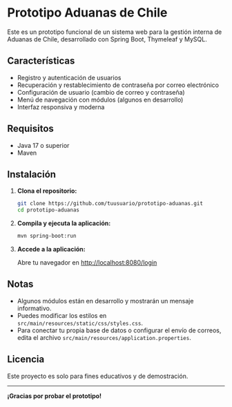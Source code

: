 # Prototipo Aduanas de Chile

Este es un prototipo funcional de un sistema web para la gestión interna de Aduanas de Chile, desarrollado con Spring Boot, Thymeleaf y MySQL.

## Características

- Registro y autenticación de usuarios
- Recuperación y restablecimiento de contraseña por correo electrónico
- Configuración de usuario (cambio de correo y contraseña)
- Menú de navegación con módulos (algunos en desarrollo)
- Interfaz responsiva y moderna

## Requisitos

- Java 17 o superior
- Maven

## Instalación

1. **Clona el repositorio:**

   ```sh
   git clone https://github.com/tuusuario/prototipo-aduanas.git
   cd prototipo-aduanas
   ```

2. **Compila y ejecuta la aplicación:**

   ```sh
   mvn spring-boot:run
   ```

3. **Accede a la aplicación:**

   Abre tu navegador en [http://localhost:8080/login](http://localhost:8080/login)

## Notas

- Algunos módulos están en desarrollo y mostrarán un mensaje informativo.
- Puedes modificar los estilos en `src/main/resources/static/css/styles.css`.
- Para conectar tu propia base de datos o configurar el envío de correos, edita el archivo `src/main/resources/application.properties`.

## Licencia

Este proyecto es solo para fines educativos y de demostración.

---

**¡Gracias por probar el prototipo!**
